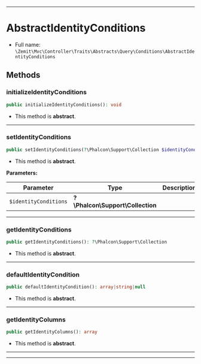 ***

# AbstractIdentityConditions





* Full name: `\Zemit\Mvc\Controller\Traits\Abstracts\Query\Conditions\AbstractIdentityConditions`




## Methods


### initializeIdentityConditions



```php
public initializeIdentityConditions(): void
```




* This method is **abstract**.







***

### setIdentityConditions



```php
public setIdentityConditions(?\Phalcon\Support\Collection $identityConditions): void
```




* This method is **abstract**.



**Parameters:**

| Parameter | Type | Description |
|-----------|------|-------------|
| `$identityConditions` | **?\Phalcon\Support\Collection** |  |





***

### getIdentityConditions



```php
public getIdentityConditions(): ?\Phalcon\Support\Collection
```




* This method is **abstract**.







***

### defaultIdentityCondition



```php
public defaultIdentityCondition(): array|string|null
```




* This method is **abstract**.







***

### getIdentityColumns



```php
public getIdentityColumns(): array
```




* This method is **abstract**.







***

***

